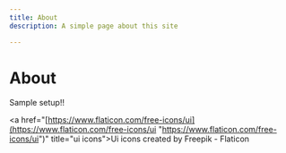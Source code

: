 ```yaml
---
title: About
description: A simple page about this site

---
```

# About

Sample setup!!

<a href="[https://www.flaticon.com/free-icons/ui](https://www.flaticon.com/free-icons/ui "https://www.flaticon.com/free-icons/ui")" title="ui icons">Ui icons created by Freepik - Flaticon</a>